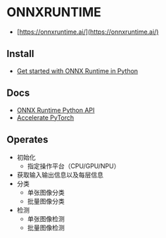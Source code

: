 
# ONNXRUNTIME

* [https://onnxruntime.ai/](https://onnxruntime.ai/)

## Install

* [Get started with ONNX Runtime in Python](https://onnxruntime.ai/docs/get-started/with-python.html)

## Docs

* [ONNX Runtime Python API](https://onnxruntime.ai/docs/api/python/api_summary.html)
* [Accelerate PyTorch](https://onnxruntime.ai/docs/tutorials/accelerate-pytorch/)

## Operates

* 初始化
  * 指定操作平台（CPU/GPU/NPU）
* 获取输入输出信息以及每层信息
* 分类
  * 单张图像分类
  * 批量图像分类
* 检测
  * 单张图像检测
  * 批量图像检测